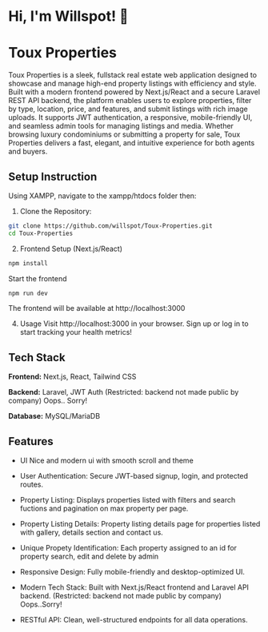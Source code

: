 # Hi, I'm Willspot! 👋

# Toux Properties

Toux Properties is a sleek, fullstack real estate web application designed to showcase and manage high-end property listings with efficiency and style. Built with a modern frontend powered by Next.js/React and a secure Laravel REST API backend, the platform enables users to explore properties, filter by type, location, price, and features, and submit listings with rich image uploads. It supports JWT authentication, a responsive, mobile-friendly UI, and seamless admin tools for managing listings and media. Whether browsing luxury condominiums or submitting a property for sale, Toux Properties delivers a fast, elegant, and intuitive experience for both agents and buyers.


## Setup Instruction

Using XAMPP, navigate to the xampp/htdocs folder then:

1. Clone the Repository:

```bash
git clone https://github.com/willspot/Toux-Properties.git
cd Toux-Properties
```

2. Frontend Setup (Next.js/React)

```bash
npm install
```

Start the frontend
```bash
npm run dev
```

The frontend will be available at http://localhost:3000


4. Usage
Visit http://localhost:3000 in your browser.
Sign up or log in to start tracking your health metrics!
## Tech Stack

**Frontend:** Next.js, React, Tailwind CSS

**Backend:** Laravel, JWT Auth (Restricted: backend not made public by company) Oops.. Sorry!

**Database:** MySQL/MariaDB


## Features

- UI
Nice and modern ui with smooth scroll and theme

- User Authentication:
Secure JWT-based signup, login, and protected routes.

- Property Listing:
Displays properties listed with filters and search fuctions and pagination on max property per page.

- Property Listing Details:
Property listing details page for properties listed with gallery, details section and contact us.

- Unique Propety Identification:
Each property assigned to an id for property search, edit and delete by admin

- Responsive Design:
Fully mobile-friendly and desktop-optimized UI.

- Modern Tech Stack:
Built with Next.js/React frontend and Laravel API backend. (Restricted: backend not made public by company) Oops..Sorry!

- RESTful API:
Clean, well-structured endpoints for all data operations.
